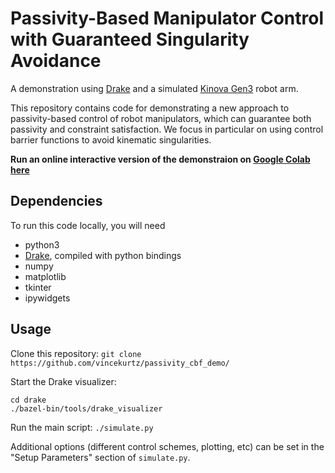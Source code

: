 # Passivity-Based Manipulator Control with Guaranteed Singularity Avoidance

A demonstration using [Drake](https://drake.mit.edu/) and a simulated [Kinova Gen3](https://www.kinovarobotics.com/en/products/gen3-robot) robot arm. 

This repository contains code for demonstrating a new approach to passivity-based control of robot manipulators, which can guarantee both passivity and constraint satisfaction. We focus in particular on using control barrier functions to avoid kinematic singularities. 

**Run an online interactive version of the demonstraion on [Google Colab here](https://colab.research.google.com/github/vincekurtz/passivity_cbf_demo/blob/master/colab.ipynb)**

## Dependencies

To run this code locally, you will need

- python3
- [Drake](https://drake.mit.edu/), compiled with python bindings
- numpy
- matplotlib
- tkinter
- ipywidgets

## Usage

Clone this repository: `git clone https://github.com/vincekurtz/passivity_cbf_demo/`

Start the Drake visualizer: 
```
cd drake
./bazel-bin/tools/drake_visualizer
```

Run the main script: `./simulate.py`

Additional options (different control schemes, plotting, etc) can be set in the "Setup Parameters" section of `simulate.py`.
